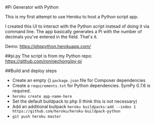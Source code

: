 #Pi Generator with Python

This is my first attempt to use Heroku to host a Python script app. 

I created this UI to interact with the Python script instead of doing it via command line. The app basically generates a Pi with the number of decimals you've entered in the field. That's it.

Demo: https://phppython.herokuapp.com/

##pi.py
The script is from my Python repo: https://github.com/ronniechong/py-pi

##Build and deploy steps

- Create an empty {} ```package.json``` file for Composer dependencies
- Create a ```requirements.txt``` for Python dependencies. SymPy 0.7.6 is required.
- ```heroku create app-name-here```
- Set the default buildpack to php (I think this is not necessary)
- Add an additional builpack ```heroku buildpacks:add --index 1 https://github.com/heroku/heroku-buildpack-python```
- ```git push heroku master```
